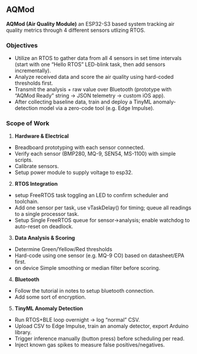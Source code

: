 ## AQMod
**AQMod (Air Quality Module)** an ESP32-S3 based system tracking air quality metrics through 4 different sensors utlizing RTOS.

### Objectives
- Utilize an RTOS to gather data from all 4 sensors in set time intervals (start with one “Hello RTOS” LED-blink task, then add sensors incrementally).
- Analyze received data and score the air quality using hard-coded thresholds first.
- Transmit the analysis + raw value over Bluetooth (prototype with “AQMod Ready” string → JSON telemetry → custom iOS app).
- After collecting baseline data, train and deploy a TinyML anomaly-detection model via a zero-code tool (e.g. Edge Impulse).

### Scope of Work
1. **Hardware & Electrical**
- Breadboard prototyping with each sensor connected.
- Verify each sensor (BMP280, MQ-9, SEN54, MS-1100) with simple scripts.
- Calibrate sensors.
- Setup power module to supply voltage to esp32.

2. **RTOS Integration**
- setup FreeRTOS task toggling an LED to confirm scheduler and toolchain.
- Add one sensor per task, use vTaskDelay() for timing; queue all readings to a single processor task.
- Setup Single FreeRTOS queue for sensor→analysis; enable watchdog to auto-reset on deadlock.

3. **Data Analysis & Scoring**
- Determine Green/Yellow/Red thresholds
- Hard-code using one sensor (e.g. MQ-9 CO) based on datasheet/EPA first.
- on device Simple smoothing or median filter before scoring.

4. **Bluetooth**
- Follow the tutorial in notes to setup bluetooth connection.
- Add some sort of encryption.

5. **TinyML Anomaly Detection**
- Run RTOS+BLE loop overnight → log “normal” CSV.
- Upload CSV to Edge Impulse, train an anomaly detector, export Arduino library.
- Trigger inference manually (button press) before scheduling per read.
- Inject known gas spikes to measure false positives/negatives.

